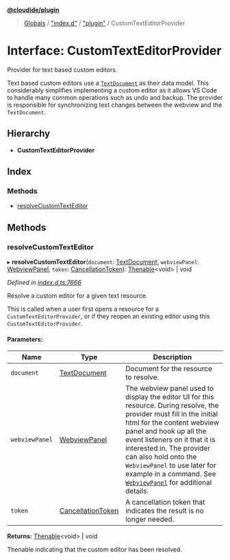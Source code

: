 **[@cloudide/plugin](../README.md)**

> [Globals](../README.md) / ["index.d"](../modules/_index_d_.md) / ["plugin"](../modules/_index_d_._plugin_.md) / CustomTextEditorProvider

# Interface: CustomTextEditorProvider

Provider for text based custom editors.

Text based custom editors use a [`TextDocument`](#TextDocument) as their data model. This considerably simplifies
implementing a custom editor as it allows VS Code to handle many common operations such as
undo and backup. The provider is responsible for synchronizing text changes between the webview and the `TextDocument`.

## Hierarchy

* **CustomTextEditorProvider**

## Index

### Methods

* [resolveCustomTextEditor](_index_d_._plugin_.customtexteditorprovider.md#resolvecustomtexteditor)

## Methods

### resolveCustomTextEditor

▸ **resolveCustomTextEditor**(`document`: [TextDocument](_index_d_._plugin_.textdocument.md), `webviewPanel`: [WebviewPanel](_index_d_._plugin_.webviewpanel.md), `token`: [CancellationToken](_index_d_._plugin_.cancellationtoken.md)): [Thenable](_index_d_.thenable.md)\<void> \| void

*Defined in [index.d.ts:7666](https://github.com/shuyaqian/cloudide-plugin-api/blob/9d985be/index.d.ts#L7666)*

Resolve a custom editor for a given text resource.

This is called when a user first opens a resource for a `CustomTextEditorProvider`, or if they reopen an
existing editor using this `CustomTextEditorProvider`.

#### Parameters:

Name | Type | Description |
------ | ------ | ------ |
`document` | [TextDocument](_index_d_._plugin_.textdocument.md) | Document for the resource to resolve.  |
`webviewPanel` | [WebviewPanel](_index_d_._plugin_.webviewpanel.md) | The webview panel used to display the editor UI for this resource.  During resolve, the provider must fill in the initial html for the content webview panel and hook up all the event listeners on it that it is interested in. The provider can also hold onto the `WebviewPanel` to use later for example in a command. See [`WebviewPanel`](#WebviewPanel) for additional details.  |
`token` | [CancellationToken](_index_d_._plugin_.cancellationtoken.md) | A cancellation token that indicates the result is no longer needed.  |

**Returns:** [Thenable](_index_d_.thenable.md)\<void> \| void

Thenable indicating that the custom editor has been resolved.
